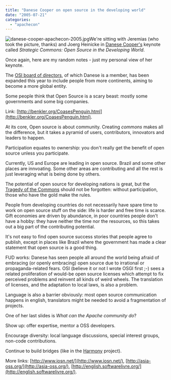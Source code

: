 ```yaml
---
title: "Danese Cooper on open source in the developing world"
date: "2005-07-21"
categories: 
  - "apachecon"
---
```


![danese-cooper-apachecon-2005.jpg](images/danese-cooper-apachecon-2005.jpg)We're sitting with Jeremias (who took the picture, thanks) and Joerg Heinicke in [Danese Cooper's](http://danesecooper.blogs.com/divablog/) keynote called _Strategic Commons: Open Source in the Developing World_.

Once again, here are my random notes - just my personal view of her keynote.

The [OSI board of directors](http://www.opensource.org/docs/board.php), of which Danese is a member, has been expanded this year to include people from more continents, aiming to become a more global entity.

Some people think that Open Source is a scary beast: mostly some governments and some big companies.

Link: [http://benkler.org/CoasesPenguin.html](http://benkler.org/CoasesPenguin.html).

At its core, Open source is about community. Creating _commons_ makes all the difference, but it takes a pyramid of users, contributors, innovators and leaders to happen.

Participation equates to ownership: you don't really get the benefit of open source unless you participate.

Currently, US and Europe are leading in open source. Brazil and some other places are innvoating. Some other areas are contributing and all the rest is just leveraging what is being done by others.

The potential of open source for developing nations is great, but the [Tragedy of the Commons](http://en.wikipedia.org/wiki/Tragedy_of_the_commons) should not be forgotten: without participation, those who have the gold make the rules.

People from developing countries do not necessarily have spare time to work on open source stuff on the side: life is harder and free time is scarce. Gift economies are driven by abundance, in poor countries people don't have a hobby: they have neither the time nor the resources, so this takes out a big part of the contributing potential.

It's not easy to find open source success stories that people agree to publish, except in places like Brazil where the government has made a clear statement that open source is a good thing.

FUD works: Danese has seen people all around the world being afraid of embracing (or openly embracing) open source due to irrational or propaganda-related fears. OSI (believe it or not I wrote OSGI first ;-) sees a related proliferation of would-be open source licenses which attempt to fix perceived problems and reinvent all kinds of weird wheels. The translation of licenses, and the adaptation to local laws, is also a problem.

Language is also a barrier obviously: most open source communication happens in english, translators might be needed to avoid a fragmentation of projects.

One of her last slides is _What can the Apache community do_?

Show up: offer expertise, mentor a OSS developers.

Encourage diversity: local language discussions, special interest groups, non-code contributions.

Continue to build bridges (like in the [Harmony](http://incubator.apache.org/projects/harmony.html) project).

More links: [http://www.iosn.net/](http://www.iosn.net/), [http://asia-oss.org/](http://asia-oss.org/), [http://english.softwarelivre.org/](http://english.softwarelivre.org/).
